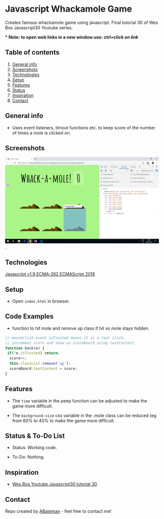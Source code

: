 # Javascript Whackamole Game

Creates famous whackamole game using javascript. Final tutorial 30 of Wes Bos Javascript30 Youtube series.

**\* Note: to open web links in a new window use: _ctrl+click on link_**

## Table of contents

1. [General info](#general-info)
2. [Screenshots](#screenshots)
3. [Technologies](#technologies)
4. [Setup](#setup)
5. [Features](#features)
6. [Status](#status)
7. [Inspiration](#inspiration)
8. [Contact](#contact)

## General info

* Uses event listeners, timout functions etc. to keep score of the number of times a mole is clicked on.

## Screenshots

![Example screenshot](./img/random-hole.png).

## Technologies

[Javascript v1.9 ECMA-262 ECMAScript 2018](http://www.ecma-international.org/publications/standards/Ecma-262.htm)

## Setup

* Open `index.html` in browser.

## Code Examples

* function to hit mole and remove up class if hit so mole stays hidden.

```javascript
// mouseclick event isTrusted means it is a real click.
// increment score and show on scoreboard using textContent
function bonk(e) {
 if(!e.isTrusted) return;
  score++;
  this.classList.remove('up');
  scoreBoard.textContent = score;
}

```

## Features

* The `time` variable in the peep function can be adjusted to make the game more difficult.

* The `background-size` css variable in the .mole class can be reduced (eg from 60% to 40% to make the game more difficult.

## Status & To-Do List

* Status: Working code.

* To-Do: Nothing.

## Inspiration

* [Wes Bos Youtube Javascript30 tutorial 30](https://www.youtube.com/watch?v=toNFfAaWghU&list=PLu8EoSxDXHP6CGK4YVJhL_VWetA865GOH&index=30)

## Contact

Repo created by [ABateman](https://www.andrewbateman.org) - feel free to contact me!
